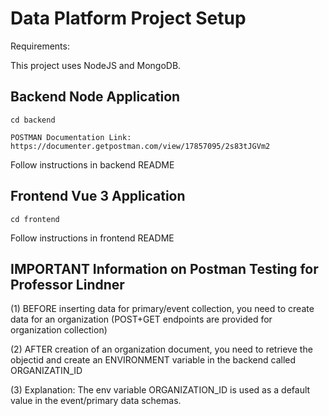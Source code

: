 # Data Platform Project Setup

Requirements:

This project uses NodeJS and MongoDB.

## Backend Node Application
```
cd backend
```
```
POSTMAN Documentation Link: https://documenter.getpostman.com/view/17857095/2s83tJGVm2
```
Follow instructions in backend README

## Frontend Vue 3 Application
```
cd frontend
```
Follow instructions in frontend README


## IMPORTANT Information on Postman Testing for Professor Lindner

(1) BEFORE inserting data for primary/event collection, you need to create data for an organization (POST+GET endpoints are provided for organization collection)

(2) AFTER creation of an organization document, you need to retrieve the objectid and create an ENVIRONMENT variable in the backend called ORGANIZATIN_ID

(3) Explanation: The env variable ORGANIZATION_ID is used as a default value in the event/primary data schemas.  
